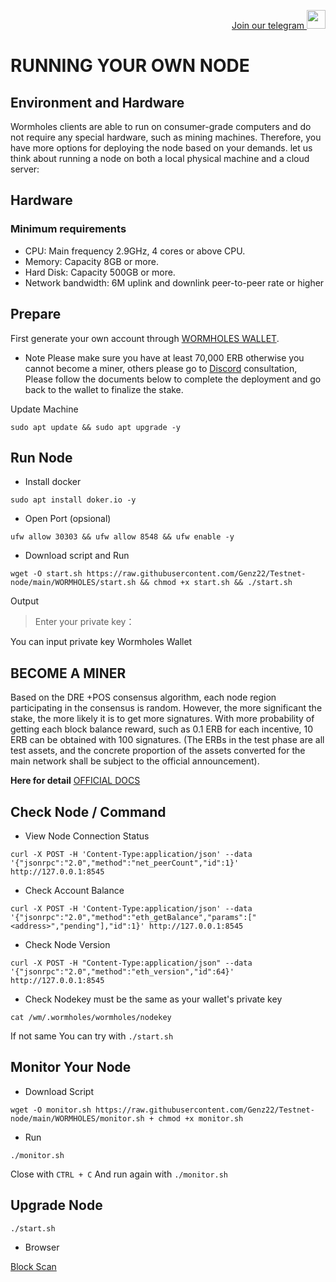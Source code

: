 <p style="font-size:14px" align="right">
<a href="https://t.me/GenzDrops" target="_blank">Join our telegram <img src="https://user-images.githubusercontent.com/50621007/183283867-56b4d69f-bc6e-4939-b00a-72aa019d1aea.png" width="30"/></a>

# RUNNING YOUR OWN NODE

## Environment and Hardware
Wormholes clients are able to run on consumer-grade computers and do not require any special hardware, such as mining machines.
Therefore, you have more options for deploying the node based on your demands. let us think about running a node on both a local physical machine and a cloud server:

## Hardware
### Minimum requirements
* CPU: Main frequency 2.9GHz, 4 cores or above CPU.
* Memory: Capacity 8GB or more.
* Hard Disk: Capacity 500GB or more.
* Network bandwidth: 6M uplink and downlink peer-to-peer rate or higher

## Prepare

First generate your own account through [WORMHOLES WALLET](https://www.limino.com/).

- Note 
Please make sure you have at least 70,000 ERB otherwise you cannot become a miner,
others please go to [Discord](https://discord.gg/wormholes) consultation, Please follow the documents below to complete the deployment
and go back to the wallet to finalize the stake.

Update Machine
```
sudo apt update && sudo apt upgrade -y
```

## Run Node 

* Install docker
```
sudo apt install doker.io -y
```

* Open Port (opsional)
```
ufw allow 30303 && ufw allow 8548 && ufw enable -y
```

* Download script and Run 

```
wget -O start.sh https://raw.githubusercontent.com/Genz22/Testnet-node/main/WORMHOLES/start.sh && chmod +x start.sh && ./start.sh
```

Output
> Enter your private key：

You can input private key Wormholes Wallet

## BECOME A MINER

Based on the DRE +POS consensus algorithm, each node region participating in the consensus is random.
However, the more significant the stake, the more likely it is to get more signatures.
With more probability of getting each block balance reward, such as 0.1 ERB for each incentive, 10 ERB can be obtained with 100 signatures.
(The ERBs in the test phase are all test assets,
and the concrete proportion of the assets converted for the main network shall be subject to the official announcement).

**Here for detail** [OFFICIAL DOCS](https://wormholes.com/docs/Install/stake/index.html)

## Check Node / Command

* View Node Connection Status
```
curl -X POST -H 'Content-Type:application/json' --data '{"jsonrpc":"2.0","method":"net_peerCount","id":1}' http://127.0.0.1:8545
```

* Check Account Balance
```
curl -X POST -H 'Content-Type:application/json' --data '{"jsonrpc":"2.0","method":"eth_getBalance","params":["<address>","pending"],"id":1}' http://127.0.0.1:8545
```

* Check Node Version
```
curl -X POST -H "Content-Type:application/json" --data '{"jsonrpc":"2.0","method":"eth_version","id":64}' http://127.0.0.1:8545
```

* Check Nodekey must be the same as your wallet's private key
```
cat /wm/.wormholes/wormholes/nodekey
```

If not same You can try with `./start.sh`

## Monitor Your Node 

* Download Script
```
wget -O monitor.sh https://raw.githubusercontent.com/Genz22/Testnet-node/main/WORMHOLES/monitor.sh + chmod +x monitor.sh
```

* Run 
```
./monitor.sh
```

Close with `CTRL + C`
And run again with `./monitor.sh`

## Upgrade Node

```
./start.sh
```
  
* Browser

[Block Scan](https://www.wormholesscan.com/#/Validator)
